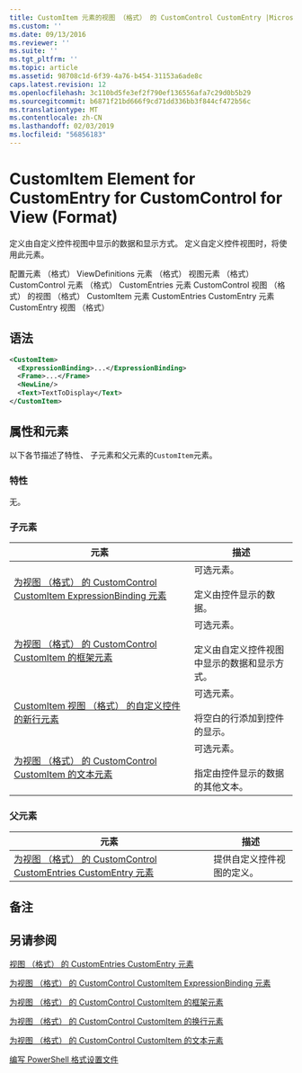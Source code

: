 ```yaml
---
title: CustomItem 元素的视图 （格式） 的 CustomControl CustomEntry |Microsoft Docs
ms.custom: ''
ms.date: 09/13/2016
ms.reviewer: ''
ms.suite: ''
ms.tgt_pltfrm: ''
ms.topic: article
ms.assetid: 98708c1d-6f39-4a76-b454-31153a6ade8c
caps.latest.revision: 12
ms.openlocfilehash: 3c110bd5fe3ef2f790ef136556afa7c29d0b5b29
ms.sourcegitcommit: b6871f21bd666f9cd71dd336bb3f844cf472b56c
ms.translationtype: MT
ms.contentlocale: zh-CN
ms.lasthandoff: 02/03/2019
ms.locfileid: "56856183"
---
```

# <a name="customitem-element-for-customentry-for-customcontrol-for-view-format"></a>CustomItem Element for CustomEntry for CustomControl for View (Format)

定义由自定义控件视图中显示的数据和显示方式。 定义自定义控件视图时，将使用此元素。

配置元素 （格式） ViewDefinitions 元素 （格式） 视图元素 （格式） CustomControl 元素 （格式） CustomEntries 元素 CustomControl 视图 （格式） 的视图 （格式） CustomItem 元素 CustomEntries CustomEntry 元素CustomEntry 视图 （格式）

## <a name="syntax"></a>语法

```xml
<CustomItem>
  <ExpressionBinding>...</ExpressionBinding>
  <Frame>...</Frame>
  <NewLine/>
  <Text>TextToDisplay</Text>
</CustomItem>
```

## <a name="attributes-and-elements"></a>属性和元素

以下各节描述了特性、 子元素和父元素的`CustomItem`元素。

### <a name="attributes"></a>特性

无。

### <a name="child-elements"></a>子元素

|元素|描述|
|-------------|-----------------|
|[为视图 （格式） 的 CustomControl CustomItem ExpressionBinding 元素](./expressionbinding-element-for-customitem-for-customcontrol-for-view-format.md)|可选元素。<br /><br /> 定义由控件显示的数据。|
|[为视图 （格式） 的 CustomControl CustomItem 的框架元素](./frame-element-for-customitem-for-customcontrol-for-view-format.md)|可选元素。<br /><br /> 定义由自定义控件视图中显示的数据和显示方式。|
|[CustomItem 视图 （格式） 的自定义控件的新行元素](./newline-element-for-customitem-for-customcontrol-for-view-format.md)|可选元素。<br /><br /> 将空白的行添加到控件的显示。|
|[为视图 （格式） 的 CustomControl CustomItem 的文本元素](./text-element-for-customitem-for-customview-for-view-format.md)|可选元素。<br /><br /> 指定由控件显示的数据的其他文本。|

### <a name="parent-elements"></a>父元素

|元素|描述|
|-------------|-----------------|
|[为视图 （格式） 的 CustomControl CustomEntries CustomEntry 元素](./customentry-element-for-customentries-for-customcontrol-for-view-format.md)|提供自定义控件视图的定义。|

## <a name="remarks"></a>备注

## <a name="see-also"></a>另请参阅

[视图 （格式） 的 CustomEntries CustomEntry 元素](./customentry-element-for-customentries-for-customcontrol-for-view-format.md)

[为视图 （格式） 的 CustomControl CustomItem ExpressionBinding 元素](./expressionbinding-element-for-customitem-for-customcontrol-for-view-format.md)

[为视图 （格式） 的 CustomControl CustomItem 的框架元素](./frame-element-for-customitem-for-customcontrol-for-view-format.md)

[为视图 （格式） 的 CustomControl CustomItem 的换行元素](./newline-element-for-customitem-for-customcontrol-for-view-format.md)

[为视图 （格式） 的 CustomControl CustomItem 的文本元素](./text-element-for-customitem-for-customview-for-view-format.md)

[编写 PowerShell 格式设置文件](./writing-a-powershell-formatting-file.md)

